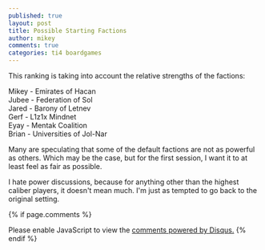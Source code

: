 ```yaml
---
published: true
layout: post
title: Possible Starting Factions
author: mikey
comments: true
categories: ti4 boardgames
---
```

This ranking is taking into account the relative strengths of the factions:

Mikey - Emirates of Hacan  
Jubee - Federation of Sol  
Jared - Barony of Letnev  
Gerf - L1z1x Mindnet  
Eyay - Mentak Coalition  
Brian - Universities of Jol-Nar

Many are speculating that some of the default factions are not as powerful as others. Which may be the case, but for the first session, I want it to at least feel as fair as possible.

I hate power discussions, because for anything other than the highest caliber players, it doesn't mean much. I'm just as tempted to go back to the original setting.

{% if page.comments %}
<div id="disqus_thread"></div>
<script>

/**
*  RECOMMENDED CONFIGURATION VARIABLES: EDIT AND UNCOMMENT THE SECTION BELOW TO INSERT DYNAMIC VALUES FROM YOUR PLATFORM OR CMS.
*  LEARN WHY DEFINING THESE VARIABLES IS IMPORTANT: https://disqus.com/admin/universalcode/#configuration-variables*/
/*
var disqus_config = function () {
this.page.url = PAGE_URL;  // Replace PAGE_URL with your page's canonical URL variable
this.page.identifier = PAGE_IDENTIFIER; // Replace PAGE_IDENTIFIER with your page's unique identifier variable
};
*/
(function() { // DON'T EDIT BELOW THIS LINE
var d = document, s = d.createElement('script');
s.src = 'https://mikeymischief-github-io.disqus.com/embed.js';
s.setAttribute('data-timestamp', +new Date());
(d.head || d.body).appendChild(s);
})();
</script>
<noscript>Please enable JavaScript to view the <a href="https://disqus.com/?ref_noscript">comments powered by Disqus.</a></noscript>
<script id="dsq-count-scr" src="//mikeymischief-github-io.disqus.com/count.js" async></script>                            
{% endif %}
